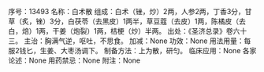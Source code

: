 序号：13493
名称：白术散
组成：白术（锉，炒）2两，人参2两，丁香3分，甘草（炙，锉）3分，白茯苓（去黑皮）1两半，草豆蔻（去皮）1两，陈橘皮（去白，焙）1两，干姜（炮裂）1两，桔梗（炒）半两。
出处：《圣济总录》卷六十三。
主治：胸满气逆，呕吐，不思食。
加减：None
功效：None
用法用量：每服2钱匕，生姜、大枣汤调下。
制备方法：上为散，研匀。
临床应用：None
各家论述：None
用药禁忌：None
附注：None
